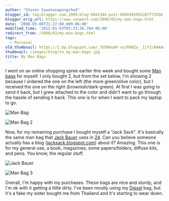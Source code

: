 ```yaml
---
author: "Steven Suwatanapongched"
blogger_id: tag:blogger.com,1999:blog-6841384.post-6092485655267772036
blogger_orig_url: https://www.sunpech.com/2008/03/my-man-bags.html
date: '2008-03-08T21:27:00.009-06:00'
modified_time: '2012-01-03T03:33:36.704-06:00'
redirect_from: /2008/03/my-man-bags.html
tags:
  - Personal
old_thumbnail: https://1.bp.blogspot.com/_7U5MdumP-no/R9NZa__IjYI/AAAAAAAAAg8/CmnXYhGEx1E/s800/31LvL228ARL._AA280_.jpg
thumbnail: /images/blog/tn_my-man-bags.jpg
title: My Man Bags
---
```



I went on an online shopping spree earlier this week and bought some [Man bags](https://en.wikipedia.org/wiki/Manbag) for myself.  I only bought 2, but from the set below, I'm showing 2 because I ordered the one on the left (the more green/olive color), but I received the one on the right (brownish/dark-green).  At first I was going to send it back, but I grew attached to the color and didn't want to go through the hassle of sending it back.  This one is for when I want to pack my laptop to go.

![Man Bag](/images/blog/31LvL228ARL._AA280_.jpg)

![Man Bag 2](/images/blog//41dkFMUqoML._AA280_.jpg)

Now, for my remaining purchase I bought myself a "Jack Sack".  It's basically the same man bag that [Jack Bauer](https://en.wikipedia.org/wiki/Jack_Bauer) uses in [24](https://en.wikipedia.org/wiki/24_(TV_series)).  Can you believe someone actually has a blog ([jacksack.blogspot.com](https://thejacksack.blogspot.com/")) about it?  Amazing.  This one is for my general use, a book, magazines, some papers/folders, diffuse kits, and pens.  You know, the regular stuff.

![Jack Bauer](/images/blog/thejacksack.jpg)

![Man Bag 3](/images/blog/51LFVWoFvxL._AA280_.jpg)

Overall, I'm happy with my purchases.  These bags are nice and sturdy, and I'm ok with it getting a little dirty.  I've been mostly using my [Diesel](https://www.diesel.com/) bag, but it's a fake my sister bought me from Thailand and it's starting to wear down.